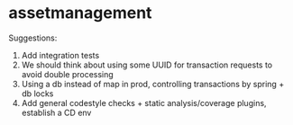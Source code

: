 # assetmanagement
Suggestions:
1) Add integration tests
2) We should think about using some UUID for transaction requests to avoid double processing
3) Using a db instead of map in prod, controlling transactions by spring + db locks
4) Add general codestyle checks + static analysis/coverage plugins, establish a CD env
